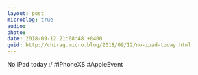 ```yaml
---
layout: post
microblog: true
audio: 
photo: 
date: 2018-09-12 21:08:48 +0400
guid: http://chirag.micro.blog/2018/09/12/no-ipad-today.html
---
```

No iPad today :/ 
#iPhoneXS #AppleEvent
